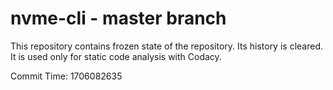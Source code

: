# nvme-cli - master branch

This repository contains frozen state of the repository.
Its history is cleared. It is used only for static code
analysis with Codacy.

Commit Time: 1706082635